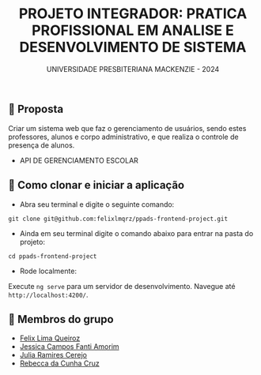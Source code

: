 <h1 align=center> PROJETO INTEGRADOR: PRATICA PROFISSIONAL EM ANALISE E DESENVOLVIMENTO DE SISTEMA </h1>
<p align=center> UNIVERSIDADE PRESBITERIANA MACKENZIE - 2024</p>
<br>

## 📝 Proposta
Criar um sistema web que faz o gerenciamento de usuários, sendo estes professores, alunos e corpo administrativo, e que realiza o controle de presença de alunos.

* API DE GERENCIAMENTO ESCOLAR

## 🚀 Como clonar e iniciar a aplicação

- Abra seu terminal e digite o seguinte comando:

```
git clone git@github.com:felixlmqrz/ppads-frontend-project.git
```

- Ainda em seu terminal digite o comando abaixo para entrar na pasta do projeto:

```
cd ppads-frontend-project
```

- Rode localmente:

Execute `ng serve` para um servidor de desenvolvimento. Navegue até `http://localhost:4200/`.

## 👥 Membros do grupo

- <a href="https://github.com/felixlmqrz">Felix Lima Queiroz</a>
- <a href="https://github.com/jessicaamorim19">Jessica Campos Fanti Amorim</a>
- <a href="https://github.com/juliacerejo">Julia Ramires Cerejo</a>
- <a href="https://github.com/acceberc">Rebecca da Cunha Cruz</a>
